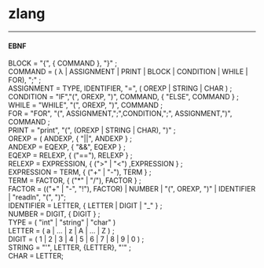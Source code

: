 # zlang
---
#### EBNF


BLOCK = "{", { COMMAND }, "}" ;  
COMMAND = ( λ | ASSIGNMENT | PRINT | BLOCK | CONDITION | WHILE | FOR), ";" ;  
ASSIGNMENT = TYPE, IDENTIFIER, "=", ( OREXP | STRING | CHAR ) ;  
CONDITION = "IF","(", OREXP, ")", COMMAND, { "ELSE", COMMAND } ;  
WHILE = "WHILE", "(", OREXP, ")", COMMAND ;  
FOR = "FOR", "(", ASSIGNMENT,";",CONDITION,";", ASSIGNMENT,")", COMMAND ;  
PRINT = "print", "(", (OREXP | STRING | CHAR), ")" ;  
OREXP = ( ANDEXP, { "||", ANDEXP  } ;  
ANDEXP = EQEXP, { "&&", EQEXP } ;  
EQEXP = RELEXP, { ("=="), RELEXP } ;  
RELEXP = EXPRESSION, { (">" | "<") ,EXPRESSION } ;  
EXPRESSION = TERM, { ("+" | "-"), TERM } ;  
TERM = FACTOR, { ("*" | "/"), FACTOR } ;  
FACTOR = (("+" | "-", "!"), FACTOR) | NUMBER | "(", OREXP, ")" | IDENTIFIER | "readln", "(", ")";  
IDENTIFIER = LETTER, { LETTER | DIGIT | "_" } ;  
NUMBER = DIGIT, { DIGIT } ;  
TYPE = ( "int" | "string" | "char" )  
LETTER = ( a | ... | z | A | ... | Z ) ;  
DIGIT = ( 1 | 2 | 3 | 4 | 5 | 6 | 7 | 8 | 9 | 0 ) ;  
STRING = "'", LETTER, {LETTER}, "'" ;  
CHAR = LETTER;  
